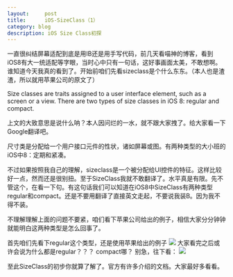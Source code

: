 ```yaml
---
layout:     post
title:      iOS-SizeClass（1）
category: blog
description: iOS Size Class初探
---
```


一直很纠结屏幕适配到底是用IB还是用手写代码，前几天看喵神的博客，看到iOS8有大一统适配等字眼，当时心中只有一句话，这好事画面太美，不敢想啊。谁知道今天我真的看到了。开始前咱们先看sizeclass是个什么东东。（本人也是渣渣，所以就用苹果公司的原文了）

Size classes are traits assigned to a user interface element, such as a screen or a view. There are two types of size classes in iOS 8: regular and compact.

上文的大致意思是说什么呐？本人因问烂的一水，就不跟大家拽了。给大家看一下Google翻译吧。

尺寸类是分配给一个用户接口元件的性状，诸如屏幕或图。有两种类型的大小班的iOS中8：定期和紧凑。

不过如果按照我自己的理解，sizeclass是一个被分配给UI控件的特征。这样比较好一点，然而还是很别扭。至于SizeClass我就不敢翻译了。水平真是有限。先不管这个，在看一下句。有这句话我们可以知道在iOS8中SizeClass有两种类型regular和compact。还是不要用翻译了直接英文走起，不要说我装B。因为我不得不装。

不理解理解上面的问题不要紧，咱们看下苹果公司给出的例子，相信大家分分钟钟就能明白这两种类型是怎么回事了。

首先咱们先看下regular这个类型，还是使用苹果给出的例子
<img src="/images/blog/sizeclass/iPad">
大家看完之后或许会说为什么都是regular？？？ compact哪？
别急，往下看：
<img src="/images/blog/sizeclass/iPhone">

至此SizeClass的初步你就算了解了。官方有许多介绍的文档。大家最好多看看。
